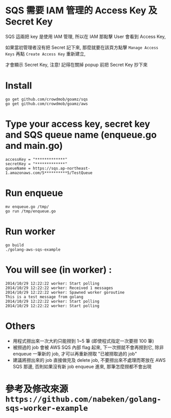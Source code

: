 # SQS 需要 IAM 管理的 Access Key 及 Secret Key

SQS 這兩把 key 是使用 IAM 管理, 所以在 IAM 那點擊 User 會看到 Access Key,

如果當初管理者沒有把 Secret 記下來, 那麼就要在該頁方點擊 `Manage Access Keys` 再點 `Create Access Key` 重新建立,

才會顯示 Secret Key, 注意! 記得在關掉 popup 前把 Secret Key 抄下來

# Install

    go get github.com/crowdmob/goamz/sqs
    go get github.com/crowdmob/goamz/aws

# Type your access key, secret key and SQS queue name (enqueue.go and main.go)

    accessKey = "*************"
    secretKey = "*************"
    queueName = https://sqs.ap-northeast-1.amazonaws.com/5**********5/TestQueue

# Run enqueue

    mv enqueue.go /tmp/
    go run /tmp/enqueue.go

# Run worker

    go build
    ./golang-aws-sqs-example


# You will see (in worker) :

    2014/10/29 12:22:22 worker: Start polling
    2014/10/29 12:22:22 worker: Received 1 messages
    2014/10/29 12:22:22 worker: Spawned worker goroutine
    This is a test message from golang
    2014/10/29 12:22:22 worker: Start polling
    2014/10/29 12:22:22 worker: Start polling

# Others

* 用程式撈出來一次大約只能撈到 1~5 筆 (即使程式指定一次要撈 100 筆)
* 被撈過的 job 會被 AWS SQS 內部 flag 起來, 下一次撈就不會再撈到它, 除非 enqueue 一筆新的 job, 才可以再重新撈取 "已被撈取過的 job"
* 建議將撈出來的 job 直接做完及 delete job, 不要撈出來不處理而寄放在 AWS SQS 那邊, 否則如果沒有新 job enqueue 進來, 那筆怎麼撈都不會出現


# 參考及修改來源 `https://github.com/nabeken/golang-sqs-worker-example`
